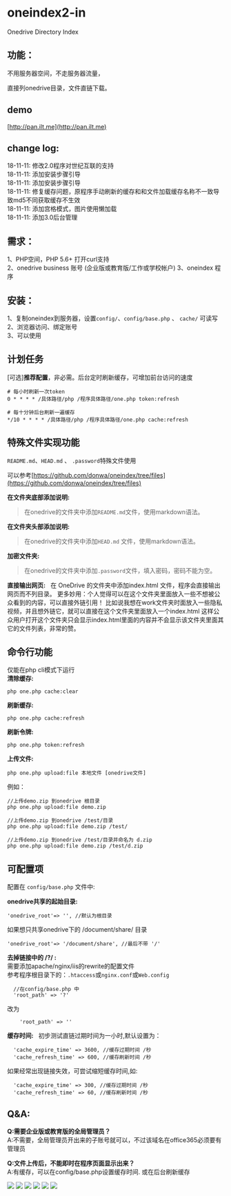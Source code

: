 # oneindex2-in
Onedrive Directory Index

## 功能：
不用服务器空间，不走服务器流量，  

直接列onedrive目录，文件直链下载。  

## demo
[http://pan.ilt.me](http://pan.ilt.me)  

## change log:  
18-11-11: 修改2.0程序对世纪互联的支持  
18-11-11: 添加安装步骤引导  
18-11-11: 添加安装步骤引导  
18-11-11: 修复缓存问题，原程序手动刷新的缓存和和文件加载缓存名称不一致导致md5不同获取缓存不生效  
18-11-11: 添加宫格模式，图片使用懒加载  
18-11-11: 添加3.0后台管理  
  

  
  
## 需求：
1、PHP空间，PHP 5.6+ 打开curl支持  
2、onedrive business 账号 (企业版或教育版/工作或学校帐户)
3、oneindex 程序   

## 安装：
1、复制oneindex到服务器，设置` config/ `、`config/base.php` 、 `cache/` 可读写  
2、浏览器访问、绑定账号  
3、可以使用  

## 计划任务  
[可选]**推荐配置**，非必需。后台定时刷新缓存，可增加前台访问的速度  
```
# 每小时刷新一次token
0 * * * * /具体路径/php /程序具体路径/one.php token:refresh

# 每十分钟后台刷新一遍缓存
*/10 * * * * /具体路径/php /程序具体路径/one.php cache:refresh
```

## 特殊文件实现功能  
` README.md `、`HEAD.md` 、 `.password`特殊文件使用  

可以参考[https://github.com/donwa/oneindex/tree/files](https://github.com/donwa/oneindex/tree/files)  

**在文件夹底部添加说明:**  
>在onedrive的文件夹中添加` README.md `文件，使用markdown语法。  

**在文件夹头部添加说明:**  
>在onedrive的文件夹中添加`HEAD.md` 文件，使用markdown语法。  

**加密文件夹:**  
>在onedrive的文件夹中添加`.password`文件，填入密码，密码不能为空。  

**直接输出网页:**  
在 OneDrive 的文件夹中添加index.html 文件，程序会直接输出网页而不列目录。
更多妙用：个人觉得可以在这个文件夹里面放入一些不想被公众看到的内容，可以直接外链引用！
比如说我想在work文件夹时面放入一些隐私视频，并且想外链它，就可以直接在这个文件夹里面放入一个index.html
这样公众用户打开这个文件夹只会显示index.html里面的内容并不会显示该文件夹里面其它的文件列表，非常的赞。

## 命令行功能  
仅能在php cli模式下运行  
**清除缓存:**  
```
php one.php cache:clear
```
**刷新缓存:**  
```
php one.php cache:refresh
```
**刷新令牌:**  
```
php one.php token:refresh
```
**上传文件:**  
```
php one.php upload:file 本地文件 [onedrive文件]
```
例如：  
```
//上传demo.zip 到onedrive 根目录  
php one.php upload:file demo.zip  

//上传demo.zip 到onedrive /test/目录  
php one.php upload:file demo.zip /test/  

//上传demo.zip 到onedrive /test/目录并命名为 d.zip
php one.php upload:file demo.zip /test/d.zip  
```

## 可配置项
配置在 `config/base.php` 文件中:  

**onedrive共享的起始目录:**  
```
'onedrive_root'=> '', //默认为根目录
```  

如果想只共享onedrive下的 /document/share/ 目录  
```
'onedrive_root'=> '/document/share', //最后不带 '/'
```  
  
**去掉链接中的 /?/ :**  
需要添加apache/nginx/iis的rewrite的配置文件  
参考程序根目录下的：`.htaccess`或`nginx.conf`或`Web.config`  
```
  //在config/base.php 中
  'root_path' => '?' 
```
改为  

```
    'root_path' => '' 
```  
  
**缓存时间:**  
初步测试直链过期时间为一小时,默认设置为： 
```
  'cache_expire_time' => 3600, //缓存过期时间 /秒
  'cache_refresh_time' => 600, //缓存刷新时间 /秒
```
如果经常出现链接失效，可尝试缩短缓存时间,如:  
```
  'cache_expire_time' => 300, //缓存过期时间 /秒
  'cache_refresh_time' => 60, //缓存刷新时间 /秒
```




## Q&A:  
**Q:需要企业版或教育版的全局管理员？**  
A:不需要，全局管理员开出来的子账号就可以，不过该域名在office365必须要有管理员  

**Q:文件上传后，不能即时在程序页面显示出来？**  
A:有缓存，可以在config/base.php设置缓存时间. 或在后台刷新缓存

![](http://pan.ilt.me/Images/preview/1.png)
![](http://pan.ilt.me/Images/preview/2.png)
![](http://pan.ilt.me/Images/preview/3.png)
![](http://pan.ilt.me/Images/preview/4.png)
![](http://pan.ilt.me/Images/preview/5.png)
![](http://pan.ilt.me/Images/preview/6.png)
